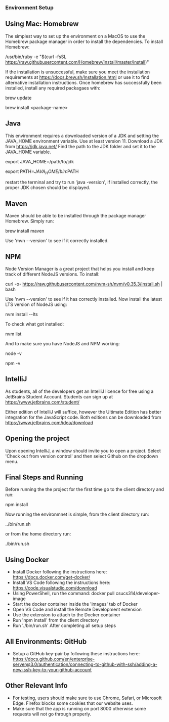 ### Environment Setup

## Using Mac: Homebrew

The simplest way to set up the environment on a MacOS to use the Homebrew package manager in order to install the dependencies. To install Homebrew:

/usr/bin/ruby -e "$(curl -fsSL https://raw.githubusercontent.com/Homebrew/install/master/install)"

If the installation is unsuccessful, make sure you meet the installation requirements at https://docs.brew.sh/Installation.html or use it to find alternative installation instructions.
Once homebrew has successfully been installed, install any required packagaes with:

brew update

brew install \<package-name\>

## Java

This environment requires a downloaded version of a JDK and setting the JAVA_HOME environment variable. Use at least version 11. Download a JDK from https://jdk.java.net/
Find the path to the JDK folder and set it to the JAVA_HOME variable. 

export JAVA_HOME=/path/to/jdk

export PATH=$JAVA_HOME/bin:$PATH

restart the terminal and try to run 'java -version', if installed correctly, the proper JDK chosen should be displayed. 

## Maven
Maven should be able to be installed through the package manager Homebrew. Simply run:

brew install maven

Use 'mvn --version' to see if it correctly installed.

## NPM
Node Version Manager is a great project that helps you install and keep track of different NodeJS versions. To install:

curl -o- https://raw.githubusercontent.com/nvm-sh/nvm/v0.35.3/install.sh | bash

Use 'nvm --version' to see if it has correctly installed. Now install the latest LTS version of NodeJS using:

nvm install --lts

To check what got installed:

nvm list

And to make sure you have NodeJS and NPM working:

node -v

npm -v

## IntelliJ
As students, all of the developers get an IntelliJ licence for free using a JetBrains Student Account. Students can sign up at https://www.jetbrains.com/student/

Either edition of IntelliJ will suffice, however the Ultimate Edition has better integration for the JavaScript code. Both editions can be downloaded from https://www.jetbrains.com/idea/download

## Opening the project

Upon opening IntelliJ, a window should invite you to open a project. Select 'Check out from version control' and then select Github on the dropdown menu. 

## Final Steps and Running

Before running the the project for the first time go to the client directory and run:

npm install 

Now running the environmnet is simple, from the client directory run:

../bin/run.sh

or from the home directory run:

./bin/run.sh

## Using Docker
 * Install Docker following the instructions here: https://docs.docker.com/get-docker/
 * Install VS Code following the instructions here: https://code.visualstudio.com/download
 * Using PowerShell, run the command: docker pull csucs314/developer-image
 * Start the docker container inside the 'images' tab of Docker
 * Open VS Code and install the Remote Development extension
 * Use the extension to attach to the Docker container
 * Run 'npm install' from the client directory
 * Run './bin/run.sh' After completing all setup steps

## All Environments: GitHub
 * Setup a GitHub key-pair by following these instructions here: https://docs.github.com/en/enterprise-server@3.0/authentication/connecting-to-github-with-ssh/adding-a-new-ssh-key-to-your-github-account

## Other Relevant Info
 * For testing, users should make sure to use Chrome, Safari, or Microsoft Edge. Firefox blocks some cookies that our website uses.
 * Make sure that the app is running on port 8000 otherwise some requests will not go through properly.

